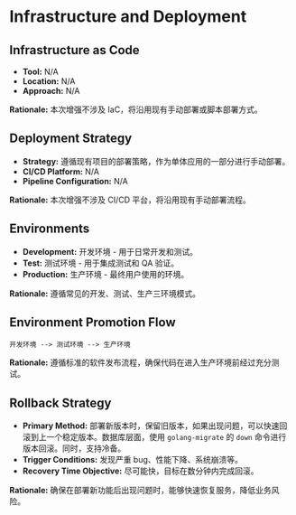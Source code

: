# Infrastructure and Deployment

## Infrastructure as Code

*   **Tool:** N/A
*   **Location:** N/A
*   **Approach:** N/A

**Rationale:** 本次增强不涉及 IaC，将沿用现有手动部署或脚本部署方式。

## Deployment Strategy

*   **Strategy:** 遵循现有项目的部署策略，作为单体应用的一部分进行手动部署。
*   **CI/CD Platform:** N/A
*   **Pipeline Configuration:** N/A

**Rationale:** 本次增强不涉及 CI/CD 平台，将沿用现有手动部署流程。

## Environments

*   **Development:** 开发环境 - 用于日常开发和测试。
*   **Test:** 测试环境 - 用于集成测试和 QA 验证。
*   **Production:** 生产环境 - 最终用户使用的环境。

**Rationale:** 遵循常见的开发、测试、生产三环境模式。

## Environment Promotion Flow

```text
开发环境 --> 测试环境 --> 生产环境
```

**Rationale:** 遵循标准的软件发布流程，确保代码在进入生产环境前经过充分测试。

## Rollback Strategy

*   **Primary Method:** 部署新版本时，保留旧版本，如果出现问题，可以快速回滚到上一个稳定版本。数据库层面，使用 `golang-migrate` 的 `down` 命令进行版本回滚。同时，支持冷备。
*   **Trigger Conditions:** 发现严重 bug、性能下降、系统崩溃等。
*   **Recovery Time Objective:** 尽可能快，目标在数分钟内完成回滚。

**Rationale:** 确保在部署新功能后出现问题时，能够快速恢复服务，降低业务风险。

